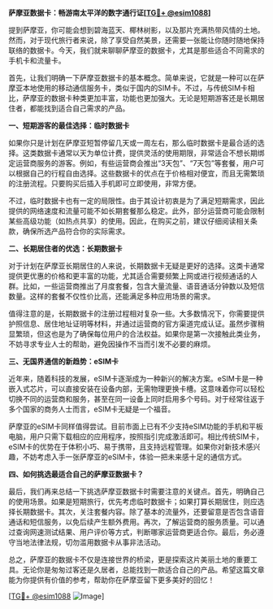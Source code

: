 **萨摩亚数据卡：畅游南太平洋的数字通行证[[TG💪+ @esim1088](https://t.me/s/esim1088)]**

提到萨摩亚，你可能会想到碧海蓝天、椰林树影，以及那片充满热带风情的土地。然而，对于现代旅行者来说，除了享受自然美景，还需要一张能让你随时随地保持联络的数据卡。今天，我们就来聊聊萨摩亚的数据卡，尤其是那些适合不同需求的手机卡和流量卡。

首先，让我们明确一下萨摩亚数据卡的基本概念。简单来说，它就是一种可以在萨摩亚本地使用的移动通信服务卡，类似于国内的SIM卡。不过，与传统SIM卡相比，萨摩亚的数据卡种类更加丰富，功能也更加强大。无论是短期游客还是长期居住者，都能找到适合自己需求的产品。

**一、短期游客的最佳选择：临时数据卡**

如果你只是计划在萨摩亚短暂停留几天或一周左右，那么临时数据卡是最合适的选择。这类数据卡通常以天为单位计费，提供灵活的使用期限，非常适合不想长期绑定运营商服务的游客。例如，有些运营商会推出“3天包”、“7天包”等套餐，用户可以根据自己的行程自由选择。这些数据卡的优点在于价格相对便宜，而且无需繁琐的注册流程。只要购买后插入手机即可立即使用，非常方便。

不过，临时数据卡也有一定的局限性。由于其设计初衷是为了满足短期需求，因此提供的网络速度和流量可能不如长期套餐那么稳定。此外，部分运营商可能会限制某些高级功能（如热点共享）的使用。因此，在购买之前，建议仔细阅读相关条款，确保所选产品符合你的实际需求。

**二、长期居住者的优选：长期数据卡**

对于计划在萨摩亚长期居住的人来说，长期数据卡无疑是更好的选择。这类卡通常提供更优惠的价格和更丰富的功能，尤其适合需要频繁上网或进行视频通话的人群。比如，一些运营商推出了月度套餐，包含大量流量、语音通话分钟数以及短信数量。这样的套餐不仅性价比高，还能满足多种应用场景的需求。

值得注意的是，长期数据卡的注册过程相对复杂一些。大多数情况下，你需要提供护照信息、居住地址证明等材料，并通过运营商的官方渠道完成认证。虽然步骤稍显繁琐，但这也是为了确保每位用户的合法权益。如果你是第一次接触此类业务，不妨寻求专业人士的帮助，避免因操作不当而引发不必要的麻烦。

**三、无国界通信的新趋势：eSIM卡**

近年来，随着科技的发展，eSIM卡逐渐成为一种新兴的解决方案。eSIM卡是一种嵌入式芯片，可以直接安装在设备内部，无需物理更换卡槽。这意味着你可以轻松切换不同的运营商和服务，甚至在同一设备上同时启用多个号码。对于经常往返于多个国家的商务人士而言，eSIM卡无疑是一个福音。

萨摩亚的eSIM卡同样值得尝试。目前市面上已有不少支持eSIM功能的手机和平板电脑，用户只需下载相应的应用程序，按照指引完成激活即可。相比传统SIM卡，eSIM卡的优势在于体积小巧、易于携带，且支持远程管理。如果你对新技术感兴趣，不妨考虑入手一张萨摩亚的eSIM卡，体验一把未来感十足的通信方式。

**四、如何挑选最适合自己的萨摩亚数据卡？**

最后，我们再来总结一下挑选萨摩亚数据卡时需要注意的关键点。首先，明确自己的使用场景。如果是短期旅行，优先考虑临时数据卡；如果打算长期居住，则应选择长期数据卡。其次，关注套餐内容。除了基本的流量外，还要留意是否包含语音通话和短信服务，以免后续产生额外费用。再次，了解运营商的服务质量。可以通过查询网速测试结果、用户评价等方式，判断哪家运营商更适合你。最后，务必遵守当地法律法规，切勿滥用数据卡从事非法活动。

总之，萨摩亚的数据卡不仅是连接世界的桥梁，更是探索这片美丽土地的重要工具。无论你是匆匆过客还是久居者，总能找到一款适合自己的产品。希望这篇文章能为你提供有价值的参考，帮助你在萨摩亚留下更多美好的回忆！

[[TG💪+ @esim1088](https://t.me/s/esim1088) ![Image](https://i.postimg.cc/4NQfJmqS/Snipaste-2025-05-13-00-14-12.png)]